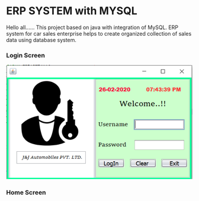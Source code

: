 # ERP SYSTEM with MYSQL
Hello all...... This project based on java with integration of MySQL. 
ERP system for car sales enterprise helps to create organized collection of sales data using database system.

### Login Screen

<img src="login_screen.PNG">

### Home Screen

<img src="">
